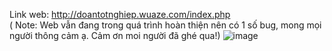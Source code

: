 Link web:       http://doantotnghiep.wuaze.com/index.php           
( Note: Web vẫn đang trong quá trình hoàn thiện nên có 1 số bug, mong mọi người thông cảm ạ. Cảm ơn moi người đã ghé qua!)
![image](https://github.com/user-attachments/assets/7c61603d-2bec-4f1d-bf6f-e3ef77570c36)

